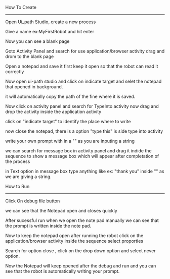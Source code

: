 How To Create

--------------------

Open Ui_path Studio, create a new process

Give a name ex:MyFirstRobot  and hit enter

Now you can see a blank page

Goto Activity Panel and search for use application/browser activity drag and drom to the blank page

Open a notepad and save it first keep it open so that the robot can read it correctly

Now open ui-path studio and click on indicate target and selet the notepad that opened in background.

it will automatically copy the path of the fine where it is saved.

Now click on activity panel and search for TypeInto activity now drag and drop the activity inside the application activity

click on "indicate target" to identify the place where to write 

now close the notepad, there is a option "type this" is side type into activity

write your own prompt with in a "" as you are inputing a string

we can search for message box in activity panel and drag it indide the sequence to show a message box which will appear after completation of the process

in Text option in message box type anything like ex: "thank you" inside "" as we are giving a string.

How to Run

-------------------

Click On debug file button

we can see that the Notepad open and closes quickly

After sucessful run when we open the note pad manually we  can see that the prompt is written inside the note pad.

Now to keep the notepad open after running the robot click on the application/browser activity  inside the sequence select proporties

Search for option close , click on the drop down option and select never option.

Now the Notepad will keep opened after the debug and run and you can see that the robot is automatically writing your prompt.

